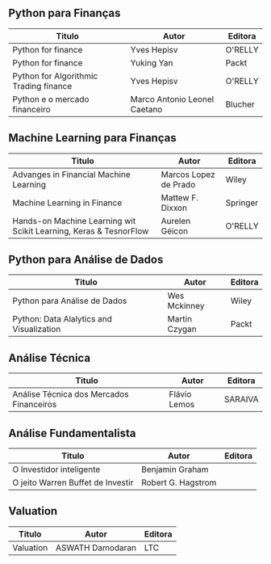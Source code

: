 ## Python para Finanças


|Titulo                                                              |Autor                              |Editora            |
|--------------------------------------------------------------------|-----------------------------------|-------------------|
|Python for finance                                                  |Yves Hepisv                        |O'RELLY            |
|Python for finance                                                  |Yuking Yan                         |Packt              |
|Python for Algorithmic Trading finance                              |Yves Hepisv                        |O'RELLY            |
|Python e o mercado financeiro                                       |Marco Antonio Leonel Caetano       |Blucher            |


## Machine Learning para Finanças

|Titulo                                                              |Autor                              |Editora            |
|--------------------------------------------------------------------|-----------------------------------|-------------------|
|Advanges in Financial Machine Learning                              |Marcos Lopez de Prado              |Wiley              |
|Machine Learning in Finance                                         |Mattew F. Dixxon                   |Springer           |
|Hands-on Machine Learning wit Scikit Learning, Keras & TesnorFlow   |Aurelen Géicon                     |O'RELLY            |

## Python para Análise de Dados

|Titulo                                                              |Autor                              |Editora            |
|--------------------------------------------------------------------|-----------------------------------|-------------------|
|Python para Análise de Dados                                        |Wes Mckinney       |Wiley |O'RELLY 
|Python: Data Alalytics and Visualization                            |Martin Czygan             |Packt            |

## Análise Técnica
|Titulo                                                              |Autor                              |Editora            |
|--------------------------------------------------------------------|-----------------------------------|-------------------|
|Análise Técnica dos Mercados Financeiros   |Flávio Lemos|SARAIVA|

## Análise Fundamentalista
|Titulo                                                              |Autor                              |Editora            |
|--------------------------------------------------------------------|-----------------------------------|-------------------|
|O Investidor inteligente   |Benjamin Graham||
|O jeito Warren Buffet de Investir  |Robert G. Hagstrom||

## Valuation
|Titulo                                                              |Autor                              |Editora            |
|--------------------------------------------------------------------|-----------------------------------|-------------------|
|Valuation   |ASWATH Damodaran|LTC|





